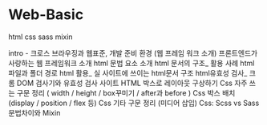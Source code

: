 # Web-Basic
html css sass mixin

intro - 크로스 브라우징과 웹표준, 개발 준비 환경 (웹 프레임 워크 소개)
프론트엔드가 사랑하는 웹 프레임워크 소개 
html 문법 요소 소개
html 문서의 구조_ 활용 사례
html 파일과 폴더 경로 
html 활용_ 실 사이트에 쓰이는 html문서 구조
html유효성 검사_ 크롬 DOM 검사기와 유효성 검사 사이트
HTML 박스로 레이아웃 구상하기 
Css 자주 쓰는 구문 정리 ( width / height / box꾸미기 / after과 before )
Css 박스 배치 (display / position / flex 등) 
Css 기타 구문 정리 (미디어 삽입)
Css: Scss vs Sass 문법차이와 Mixin
